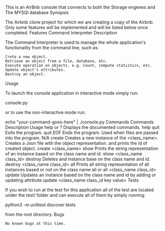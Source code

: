 This is an AirBnb console that connects to both the Storage engenes and The MYSQl database
Synopsis

The Airbnb clone project for which we are creating a copy of the Airbnb. Only some features will be implemented and will be listed below once completed.
Features
Command Interpreter
Description

The Command Interpreter is used to manage the whole application's functionality from the command line, such as:

    Crete a new object.
    Retrieve an object from a file, database, etc.
    Execute operation on objects. e.g. Count, compute statistics, etc.
    Update object's attributes.
    Destroy an object.

Usage

To launch the console application in interactive mode simply run:

console.py 

or to use the non-interactive mode run:

echo "your-command-goes-here" | ./console.py 
Commands
Commands 	Description 	Usage
help or ? 	Displays the documented commands. 	help
quit 	Exits the program. 	quit
EOF 	Ends the program. Used when files are passed into the program. 	N/A
create 	Creates a new instance of the <class_name>. Creates a Json file with the object representation. and prints the id of created object. 	create <class_name>
show 	Prints the string representation of an instance based on the class name and id. 	show <class_name class_id>
destroy 	Deletes and instance base on the class name and id. 	destroy <class_name class_id>
all 	Prints all string representation of all instances based or not on the class name 	all or all <class_name class_id>
update 	Updates an instance based on the class name and id by adding or updating attribute 	update <class_name class_id key value>
Tests

If you wish to run at the test for this application all of the test are located under the test/ folder and can execute all of them by simply running:

python3 -m unittest discover tests 

from the root directory.
Bugs

    No known bugs at this time.

